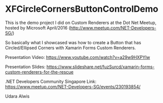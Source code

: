 # XFCircleCornersButtonControlDemo
This is the demo project I did on Custom Renderers at the Dot Net Meetup, hosted by Microsoft April/2016 (http://www.meetup.com/NET-Developers-SG/)

So basically what I showcased was how to create a Button that has Circled/Ellipsed Corners with Xamarin Forms Custom Renderers.

Presentation Video:
https://www.youtube.com/watch?v=a29w9HXPYlw

Presentation Slides:
https://www.slideshare.net/fuzSurcd/xamarin-forms-custom-renderers-for-the-rescue

.NET Developers Community Singapore Link:
https://www.meetup.com/NET-Developers-SG/events/230193854/

Udara Alwis

